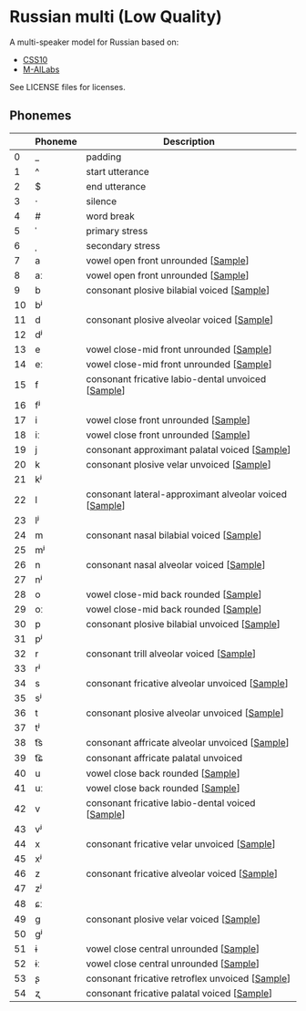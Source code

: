 # Russian multi (Low Quality)

A multi-speaker model for Russian based on:

* [CSS10](https://www.kaggle.com/bryanpark/russian-single-speaker-speech-dataset)
* [M-AILabs](https://www.caito.de/2019/01/03/the-m-ailabs-speech-dataset/)

See LICENSE files for licenses.


## Phonemes

<table><thead><th>&nbsp;</th><th>Phoneme</th><th>Description</th></thead>
<tr>
<td> 0 </td>
<td> _ </td>
<td> padding </td>
</tr>
<tr>
<td> 1 </td>
<td> ^ </td>
<td> start utterance </td>
</tr>
<tr>
<td> 2 </td>
<td> $ </td>
<td> end utterance </td>
</tr>
<tr>
<td> 3 </td>
<td> · </td>
<td> silence </td>
</tr>
<tr>
<td> 4 </td>
<td> # </td>
<td> word break </td>
</tr>
<tr>
<td> 5 </td>
<td> ˈ </td>
<td> primary stress </td>
</tr>
<tr>
<td> 6 </td>
<td> ˌ </td>
<td> secondary stress </td>
</tr>
<tr>
<td> 7 </td>
<td> a </td>
<td> vowel open front unrounded [<a title="Audio sample for vowel open front unrounded " href="phonemes/open_front_unrounded_vowel.wav">Sample</a>] </td>
</tr>
<tr>
<td> 8 </td>
<td> aː </td>
<td> vowel open front unrounded [<a title="Audio sample for vowel open front unrounded " href="phonemes/open_front_unrounded_vowel.wav">Sample</a>] </td>
</tr>
<tr>
<td> 9 </td>
<td> b </td>
<td> consonant plosive bilabial voiced [<a title="Audio sample for consonant plosive bilabial voiced " href="phonemes/voiced_bilabial_plosive.wav">Sample</a>] </td>
</tr>
<tr>
<td> 10 </td>
<td> bʲ </td>
<td>  </td>
</tr>
<tr>
<td> 11 </td>
<td> d </td>
<td> consonant plosive alveolar voiced [<a title="Audio sample for consonant plosive alveolar voiced " href="phonemes/voiced_alveolar_plosive.wav">Sample</a>] </td>
</tr>
<tr>
<td> 12 </td>
<td> dʲ </td>
<td>  </td>
</tr>
<tr>
<td> 13 </td>
<td> e </td>
<td> vowel close-mid front unrounded [<a title="Audio sample for vowel close-mid front unrounded " href="phonemes/close-mid_front_unrounded_vowel.wav">Sample</a>] </td>
</tr>
<tr>
<td> 14 </td>
<td> eː </td>
<td> vowel close-mid front unrounded [<a title="Audio sample for vowel close-mid front unrounded " href="phonemes/close-mid_front_unrounded_vowel.wav">Sample</a>] </td>
</tr>
<tr>
<td> 15 </td>
<td> f </td>
<td> consonant fricative labio-dental unvoiced [<a title="Audio sample for consonant fricative labio-dental unvoiced " href="phonemes/voiceless_labiodental_fricative.wav">Sample</a>] </td>
</tr>
<tr>
<td> 16 </td>
<td> fʲ </td>
<td>  </td>
</tr>
<tr>
<td> 17 </td>
<td> i </td>
<td> vowel close front unrounded [<a title="Audio sample for vowel close front unrounded " href="phonemes/close_front_unrounded_vowel.wav">Sample</a>] </td>
</tr>
<tr>
<td> 18 </td>
<td> iː </td>
<td> vowel close front unrounded [<a title="Audio sample for vowel close front unrounded " href="phonemes/close_front_unrounded_vowel.wav">Sample</a>] </td>
</tr>
<tr>
<td> 19 </td>
<td> j </td>
<td> consonant approximant palatal voiced [<a title="Audio sample for consonant approximant palatal voiced " href="phonemes/palatal_approximant.wav">Sample</a>] </td>
</tr>
<tr>
<td> 20 </td>
<td> k </td>
<td> consonant plosive velar unvoiced [<a title="Audio sample for consonant plosive velar unvoiced " href="phonemes/voiceless_velar_plosive.wav">Sample</a>] </td>
</tr>
<tr>
<td> 21 </td>
<td> kʲ </td>
<td>  </td>
</tr>
<tr>
<td> 22 </td>
<td> l </td>
<td> consonant lateral-approximant alveolar voiced [<a title="Audio sample for consonant lateral-approximant alveolar voiced " href="phonemes/alveolar_lateral_approximant.wav">Sample</a>] </td>
</tr>
<tr>
<td> 23 </td>
<td> lʲ </td>
<td>  </td>
</tr>
<tr>
<td> 24 </td>
<td> m </td>
<td> consonant nasal bilabial voiced [<a title="Audio sample for consonant nasal bilabial voiced " href="phonemes/bilabial_nasal.wav">Sample</a>] </td>
</tr>
<tr>
<td> 25 </td>
<td> mʲ </td>
<td>  </td>
</tr>
<tr>
<td> 26 </td>
<td> n </td>
<td> consonant nasal alveolar voiced [<a title="Audio sample for consonant nasal alveolar voiced " href="phonemes/alveolar_nasal.wav">Sample</a>] </td>
</tr>
<tr>
<td> 27 </td>
<td> nʲ </td>
<td>  </td>
</tr>
<tr>
<td> 28 </td>
<td> o </td>
<td> vowel close-mid back rounded [<a title="Audio sample for vowel close-mid back rounded " href="phonemes/close-mid_back_rounded_vowel.wav">Sample</a>] </td>
</tr>
<tr>
<td> 29 </td>
<td> oː </td>
<td> vowel close-mid back rounded [<a title="Audio sample for vowel close-mid back rounded " href="phonemes/close-mid_back_rounded_vowel.wav">Sample</a>] </td>
</tr>
<tr>
<td> 30 </td>
<td> p </td>
<td> consonant plosive bilabial unvoiced [<a title="Audio sample for consonant plosive bilabial unvoiced " href="phonemes/voiceless_bilabial_plosive.wav">Sample</a>] </td>
</tr>
<tr>
<td> 31 </td>
<td> pʲ </td>
<td>  </td>
</tr>
<tr>
<td> 32 </td>
<td> r </td>
<td> consonant trill alveolar voiced [<a title="Audio sample for consonant trill alveolar voiced " href="phonemes/alveolar_trill.wav">Sample</a>] </td>
</tr>
<tr>
<td> 33 </td>
<td> rʲ </td>
<td>  </td>
</tr>
<tr>
<td> 34 </td>
<td> s </td>
<td> consonant fricative alveolar unvoiced [<a title="Audio sample for consonant fricative alveolar unvoiced " href="phonemes/voiceless_alveolar_fricative.wav">Sample</a>] </td>
</tr>
<tr>
<td> 35 </td>
<td> sʲ </td>
<td>  </td>
</tr>
<tr>
<td> 36 </td>
<td> t </td>
<td> consonant plosive alveolar unvoiced [<a title="Audio sample for consonant plosive alveolar unvoiced " href="phonemes/voiceless_alveolar_plosive.wav">Sample</a>] </td>
</tr>
<tr>
<td> 37 </td>
<td> tʲ </td>
<td>  </td>
</tr>
<tr>
<td> 38 </td>
<td> t͡s </td>
<td> consonant affricate alveolar unvoiced [<a title="Audio sample for consonant affricate alveolar unvoiced " href="phonemes/voiceless_alveolar_affricate.wav">Sample</a>] </td>
</tr>
<tr>
<td> 39 </td>
<td> t͡ɕ </td>
<td> consonant affricate palatal unvoiced </td>
</tr>
<tr>
<td> 40 </td>
<td> u </td>
<td> vowel close back rounded [<a title="Audio sample for vowel close back rounded " href="phonemes/close_back_rounded_vowel.wav">Sample</a>] </td>
</tr>
<tr>
<td> 41 </td>
<td> uː </td>
<td> vowel close back rounded [<a title="Audio sample for vowel close back rounded " href="phonemes/close_back_rounded_vowel.wav">Sample</a>] </td>
</tr>
<tr>
<td> 42 </td>
<td> v </td>
<td> consonant fricative labio-dental voiced [<a title="Audio sample for consonant fricative labio-dental voiced " href="phonemes/voiced_labiodental_fricative.wav">Sample</a>] </td>
</tr>
<tr>
<td> 43 </td>
<td> vʲ </td>
<td>  </td>
</tr>
<tr>
<td> 44 </td>
<td> x </td>
<td> consonant fricative velar unvoiced [<a title="Audio sample for consonant fricative velar unvoiced " href="phonemes/voiceless_velar_fricative.wav">Sample</a>] </td>
</tr>
<tr>
<td> 45 </td>
<td> xʲ </td>
<td>  </td>
</tr>
<tr>
<td> 46 </td>
<td> z </td>
<td> consonant fricative alveolar voiced [<a title="Audio sample for consonant fricative alveolar voiced " href="phonemes/voiced_alveolar_fricative.wav">Sample</a>] </td>
</tr>
<tr>
<td> 47 </td>
<td> zʲ </td>
<td>  </td>
</tr>
<tr>
<td> 48 </td>
<td> ɕː </td>
<td>  </td>
</tr>
<tr>
<td> 49 </td>
<td> ɡ </td>
<td> consonant plosive velar voiced [<a title="Audio sample for consonant plosive velar voiced " href="phonemes/voiced_velar_plosive.wav">Sample</a>] </td>
</tr>
<tr>
<td> 50 </td>
<td> ɡʲ </td>
<td>  </td>
</tr>
<tr>
<td> 51 </td>
<td> ɨ </td>
<td> vowel close central unrounded [<a title="Audio sample for vowel close central unrounded " href="phonemes/close_central_unrounded_vowel.wav">Sample</a>] </td>
</tr>
<tr>
<td> 52 </td>
<td> ɨː </td>
<td> vowel close central unrounded [<a title="Audio sample for vowel close central unrounded " href="phonemes/close_central_unrounded_vowel.wav">Sample</a>] </td>
</tr>
<tr>
<td> 53 </td>
<td> ʂ </td>
<td> consonant fricative retroflex unvoiced [<a title="Audio sample for consonant fricative retroflex unvoiced " href="phonemes/voiceless_retroflex_fricative.wav">Sample</a>] </td>
</tr>
<tr>
<td> 54 </td>
<td> ʐ </td>
<td> consonant fricative palatal voiced [<a title="Audio sample for consonant fricative palatal voiced " href="phonemes/voiced_palatal_fricative.wav">Sample</a>] </td>
</tr>
</table>
